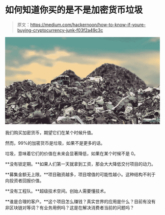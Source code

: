 # 如何知道你买的是不是加密货币垃圾

> 原文：<https://medium.com/hackernoon/how-to-know-if-youre-buying-cryptocurrency-junk-f03f2a49c3c>

![](img/5dd1a98af6505a0aa03b212de13deb4e.png)

我们购买加密货币，期望它们在某个时候升值。

然而，99%的加密货币是垃圾，如果不是更多的话。

垃圾，意味着它们的价值在未来会显著降低，如果在某个时候不是 0。

**没有锁定期。**如果人们第一天就拿到工资，那会大大降低交付项目的动力。

**募集金额无上限。**项目融资越多，项目增值的可能性越小。这种结构不利于向投资者回报价值。

**没有工程队。**超级技术空间。创始人需要懂技术。

**谁是合理的客户。**这个项目怎么赚钱？真实世界的应用是什么？目前有没有非区块链对等词？有业务用例吗？这是在解决消费者当前的问题吗？